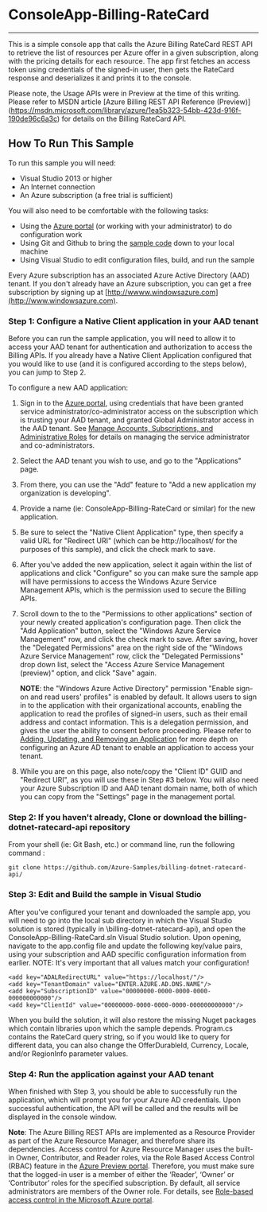# ConsoleApp-Billing-RateCard
---------------------------
This is a simple console app that calls the Azure Billing RateCard REST API to retrieve the list of resources per Azure offer in a given subscription, along with the pricing details for each resource. The app first fetches an access token using credentials of the signed-in user, then gets the RateCard response and deserializes it and prints it to the console.  

Please note, the Usage APIs were in Preview at the time of this writing. Please refer to MSDN article [Azure Billing REST API Reference (Preview)] (https://msdn.microsoft.com/library/azure/1ea5b323-54bb-423d-916f-190de96c6a3c) for details on the Billing RateCard API.

## How To Run This Sample

To run this sample you will need:

- Visual Studio 2013 or higher
- An Internet connection
- An Azure subscription (a free trial is sufficient)

You will also need to be comfortable with the following tasks:

- Using the [Azure portal](https://manage.windowsazure.com) (or working with your administrator) to do configuration work 
- Using Git and Github to bring the [sample code](https://github.com/Azure-Samples/billing-dotnet-ratecard-api/) down to your local machine
- Using Visual Studio to edit configuration files, build, and run the sample

Every Azure subscription has an associated Azure Active Directory (AAD) tenant.  If you don't already have an Azure subscription, you can get a free subscription by signing up at [http://wwww.windowsazure.com](http://www.windowsazure.com).  

### Step 1: Configure a Native Client application in your AAD tenant
Before you can run the sample application, you will need to allow it to access your AAD tenant for authentication and authorization to access the Billing APIs.  If you already have a Native Client Application configured that you would like to use (and it is configured according to the steps below), you can jump to Step 2.

To configure a new AAD application:

1. Sign in to the [Azure portal](http://manage.windowsazure.com), using credentials that have been granted service administrator/co-administrator access on the subscription which is trusting your AAD tenant, and granted Global Administrator access in the AAD tenant. See [Manage Accounts, Subscriptions, and Administrative Roles](https://msdn.microsoft.com/library/azure/hh531793.aspx) for details on managing the service administrator and co-administrators.
2. Select the AAD tenant you wish to use, and go to the "Applications" page.
3. From there, you can use the "Add" feature to "Add a new application my organization is developing".
4. Provide a name (ie: ConsoleApp-Billing-RateCard or similar) for the new application.
5. Be sure to select the "Native Client Application" type, then specify a valid URL for "Redirect URI" (which can be http://localhost/ for the purposes of this sample), and click the check mark to save.
6. After you've added the new application, select it again within the list of applications and click "Configure" so you can make sure the sample app will have permissions to access the Windows Azure Service Management APIs, which is the permission used to secure the Billing APIs.  
7. Scroll down to the to the "Permissions to other applications" section of your newly created application's configuration page.  Then click the "Add Application" button, select the "Windows Azure Service Management" row, and click the check mark to save.  After saving, hover the "Delegated Permissions" area on the right side of the "Windows Azure Service Management" row, click the "Delegated Permissions" drop down list, select the "Access Azure Service Management (preview)" option, and click "Save" again.

    **NOTE**: the "Windows Azure Active Directory" permission "Enable sign-on and read users' profiles" is enabled by default.  It allows users to sign in to the application with their organizational accounts, enabling the application to read the profiles of signed-in users, such as their email address and contact information.  This is a delegation permission, and gives the user the ability to consent before proceeding.  Please refer to [Adding, Updating, and Removing an Application](https://msdn.microsoft.com/library/azure/dn132599.aspx) for more depth on configuring an Azure AD tenant to enable an application to access your tenant.
  
8. While you are on this page, also note/copy the "Client ID" GUID and "Redirect URI", as you will use these in Step #3 below.  You will also need your Azure Subscription ID and AAD tenant domain name, both of which you can copy from the "Settings" page in the management portal.

### Step 2:  If you haven't already, Clone or download the billing-dotnet-ratecard-api repository

From your shell (ie: Git Bash, etc.) or command line, run the following command :

    git clone https://github.com/Azure-Samples/billing-dotnet-ratecard-api/

### Step 3:  Edit and Build the sample in Visual Studio
After you've configured your tenant and downloaded the sample app, you will need to go into the local sub directory in which the Visual Studio solution is stored (typically in <your-git-root-directory>\billing-dotnet-ratecard-api), and open the ConsoleApp-Billing-RateCard.sln Visual Studio solution.  Upon opening, navigate to the app.config file and update the following key/value pairs, using your subscription and AAD specific configuration information from earlier.  NOTE: It's very important that all values match your configuration!

	<add key="ADALRedirectURL" value="https://localhost/"/>
	<add key="TenantDomain" value="ENTER.AZURE.AD.DNS.NAME"/>                           
	<add key="SubscriptionID" value="00000000-0000-0000-0000-000000000000"/>
	<add key="ClientId" value="00000000-0000-0000-0000-000000000000"/>

When you build the solution, it will also restore the missing Nuget packages which contain libraries upon which the sample depends.  Program.cs contains the RateCard query string, so if you would like to query for different data, you can also change the OfferDurableId, Currency, Locale, and/or RegionInfo parameter values.

### Step 4:  Run the application against your AAD tenant

When finished with Step 3, you should be able to successfully run the application, which will prompt you for your Azure AD credentials.  Upon successful authentication, the API will be called and the results will be displayed in the console window.  

**Note**: The Azure Billing REST APIs are implemented as a Resource Provider as part of the Azure Resource Manager, and therefore share its dependencies.  Access control for Azure Resource Manager uses the built-in Owner, Contributor, and Reader roles, via the Role Based Access Control (RBAC) feature in the [Azure Preview portal](https://portal.azure.com/).  Therefore, you must make sure that the logged-in user is a member of either the ‘Reader’, ‘Owner’ or ‘Contributor’ roles for the specified subscription.  By default, all service administrators are members of the Owner role. For details, see [Role-based access control in the Microsoft Azure portal](https://azure.microsoft.com/documentation/articles/role-based-access-control-configure/).




